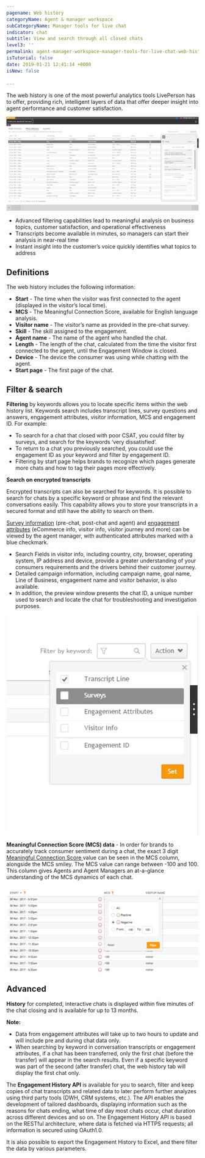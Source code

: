 ```yaml
---
pagename: Web history
categoryName: Agent & manager workspace
subCategoryName: Manager tools for live chat
indicator: chat
subtitle: View and search through all closed chats
level3: ''
permalink: agent-manager-workspace-manager-tools-for-live-chat-web-history.html
isTutorial: false
date: 2019-01-21 12:41:14 +0000
isNew: false

---
```

The web history is one of the most powerful analytics tools LivePerson has to offer, providing rich, intelligent layers of data that offer deeper insight into agent performance and customer satisfaction.

![](/img/web-history-1.png)

* Advanced filtering capabilities lead to meaningful analysis on business topics, customer satisfaction, and operational effectiveness
* Transcripts become available in minutes, so managers can start their analysis in near-real time
* Instant insight into the customer’s voice quickly identifies what topics to address

## Definitions

The web history includes the following information:

* **Start** - The time when the visitor was first connected to the agent (displayed in the visitor’s local time).
* **MCS** - The Meaningful Connection Score, available for English language analysis.
* **Visitor name** - The visitor’s name as provided in the pre-chat survey.
* **Skill** - The skill assigned to the engagement.
* **Agent name** - The name of the agent who handled the chat.
* **Length** - The length of the chat, calculated from the time the visitor first connected to the agent, until the Engagement Window is closed.
* **Device** - The device the consumer was using while chatting with the agent.
* **Start page** - The first page of the chat.

## Filter & search

**Filtering** by keywords allows you to locate specific items within the web history list. Keywords search includes transcript lines, survey questions and answers, engagement attributes, visitor information, MCS and engagement ID. For example:

* To search for a chat that closed with poor CSAT, you could filter by surveys, and search for the keywords ‘very dissatisfied’.
* To return to a chat you previously searched, you could use the engagement ID as your keyword and filter by engagement ID.
* Filtering by start page helps brands to recognize which pages generate more chats and how to tag their pages more effectively.

**Search on encrypted transcripts**

Encrypted transcripts can also be searched for keywords. It is possible to search for chats by a specific keyword or phrase and find the relevant conversations easily. This capability allows you to store your transcripts in a secured format and still have the ability to search on them.

[Survey information](contact-center-management-live-chat-operations-surveys-with-live-chat.html) (pre-chat, post-chat and agent) and [engagement attributes](https://developers.liveperson.com/engagement-attributes-types-of-engagement-attributes.html#marketing-source) (eCommerce info, visitor info, visitor journey and more) can be viewed by the agent manager, with authenticated attributes marked with a blue checkmark.

* Search Fields in visitor info, including country, city, browser, operating system, IP address and device, provide a greater understanding of your consumers requirements and the drivers behind their customer journey.
* Detailed campaign information, including campaign name, goal name, Line of Business, engagement name and visitor behavior, is also available.
* In addition, the preview window presents the chat ID, a unique number used to search and locate the chat for troubleshooting and investigation purposes.

![](/img/web-history-2.png)

**Meaningful Connection Score (MCS) data** - In order for brands to accurately track consumer sentiment during a chat, the exact 3 digit [Meaningful Connection Score ](data-reporting-meaningful-connection-score-(MCS)-meaningful-connection-score-(MCS)-overview.html)value can be seen in the MCS column, alongside the MCS smiley. The MCS value can range between -100 and 100. This column gives Agents and Agent Managers an at-a-glance understanding of the MCS dynamics of each chat.

![](/img/web-history-3.png)

## Advanced

**History** for completed, interactive chats is displayed within five minutes of the chat closing and is available for up to 13 months.

<div class="notice">
<b>Note:</b>
<ul>
<li>Data from engagement attributes will take up to two hours to update and will include pre and during chat data only.</li> <li>When searching by keyword in conversation transcripts or engagement attributes, if a chat has been transferred, only the first chat (before the transfer) will appear in the search results. Even if a specific keyword was part of the second (after transfer) chat, the web history tab will display the first chat only.</li>
</ul>
</div>

The **Engagement History API** is available for you to search, filter and keep copies of chat transcripts and related data to later perform further analyzes using third party tools (DWH, CRM systems, etc.). The API enables the development of tailored dashboards, displaying information such as the reasons for chats ending, what time of day most chats occur, chat duration across different devices and so on. The Engagement History API is based on the RESTful architecture, where data is fetched via HTTPS requests; all information is secured using OAuth1.0.

It is also possible to export the Engagement History to Excel, and there filter the data by various parameters.
